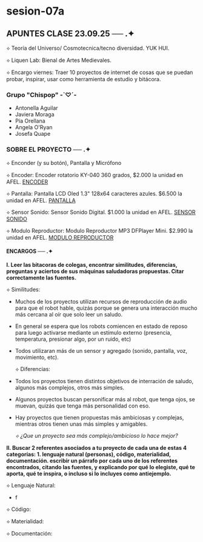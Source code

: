 # sesion-07a
## APUNTES CLASE 23.09.25 ── .✦

⟡ Teoría del Universo/ Cosmotecnica/tecno diversidad. YUK HUI.

⟡ Liquen Lab: Bienal de Artes Medievales.

⟡ Encargo viernes: Traer 10 proyectos de internet de cosas que se puedan probar, inspirar, usar como herramienta de estudio y bitácora.

### Grupo "Chispop" -`♡´-
- Antonella Aguilar
- Javiera Moraga
- Pía Orellana
- Angela O'Ryan
- Josefa Quape

### SOBRE EL PROYECTO ── .✦
⟡ Enconder (y su botón), Pantalla y Micrófono

⟡ Encoder: Encoder rotatorio KY-040 360 grados, $2.000 la unidad en AFEL. [ENCODER](https://afel.cl/products/encoder-rotatorio-ky-040-360-grados?_pos=2&_sid=9dcf28df1&_ss=r)

⟡ Pantalla: Pantalla LCD Oled 1.3" 128x64 caracteres azules. $6.500 la unidad en AFEL. [PANTALLA](https://afel.cl/products/pantalla-lcd-oled-1-3-128x64-caracteres-azules?utm_term=&hsa_kw=&hsa_mt=&gad_campaignid=1711725544)

⟡ Sensor Sonido: Sensor Sonido Digital. $1.000 la unidad en AFEL. [SENSOR SONIDO](https://afel.cl/products/sensor-sonido-digital)

⟡ Modulo Reproductor: Modulo Reproductor MP3 DFPlayer Mini. $2.990 la unidad en AFEL. [MODULO REPRODUCTOR](https://afel.cl/products/modulo-reproductor-mp3-dfplayer-mini)

#### ENCARGOS ── .✦

**I. Leer las bitacoras de colegas, encontrar similitudes, diferencias, preguntas y aciertos de sus máquinas saludadoras propuestas. Citar correctamente las fuentes.**

  ⟡ Similitudes: 
- Muchos de los proyectos utilizan recursos de reproducción de audio para que el robot hable, quizás porque se genera una interacción mucho más cercana al oír que solo leer un saludo.
- En general se espera que los robots comiencen en estado de reposo para luego activarse mediante un estímulo externo (presencia, temperatura, presionar algo, por un ruido, etc)
- Todos utilizaran más de un sensor y agregado (sonido, pantalla, voz, movimiento, etc).

  ⟡ Diferencias:
- Todos los proyectos tienen distintos objetivos de interración de saludo, algunos más complejos, otros más simples.
- Algunos proyectos buscan personificar más al robot, que tenga ojos, se muevan, quizás que tenga más personalidad con eso.
- Hay proyectos que tienen propuestas más ambiciosas y complejas, mientras otros tienen unas más simples y amigables.

  *⟡ ¿Que un proyecto sea más complejo/ambicioso lo hace mejor?* 

**II. Buscar 2 referentes asociados a tu proyecto de cada una de estas 4 categorías: 1. lenguaje natural (personas), código, materialidad, documentación. escribir un párrafo por cada uno de los referentes encontrados, citando las fuentes, y explicando por qué lo elegiste, qué te aporta, qué te inspira, o incluso si lo incluyes como antiejemplo.**

  ⟡ Lenguaje Natural:
  - f

  ⟡ Código:

  ⟡ Materialidad:

  ⟡ Documentación:
